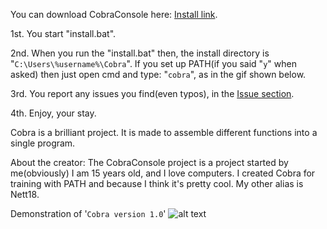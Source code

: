 You can download CobraConsole here: [Install link](https://cdn.rawgit.com/kres0345/CobraConsole/4a17ccdc/install.bat).

1st. You start "install.bat".

2nd. When you run the "install.bat" then, the install directory is "`C:\Users\%username%\Cobra`". If you set up PATH(if you said "`y`" when asked) then just open cmd and type: "`cobra`", as in the gif shown below.

3rd. You report any issues you find(even typos), in the [Issue section](https://github.com/kres0345/CobraConsole/issues).

4th. Enjoy, your stay.


Cobra is a brilliant project. It is made to assemble different functions into a single program.

About the creator: The CobraConsole project is a project started by me(obviously) I am 15 years old, and I love computers. 
I created Cobra for training with PATH and because I think it's pretty cool. My other alias is Nett18.


Demonstration of '`Cobra version 1.0`'
![alt text](https://raw.githubusercontent.com/kres0345/CobraConsole/master/docs/CobraDemonstration.gif "")
